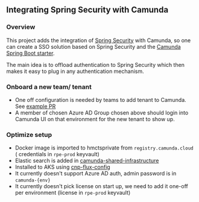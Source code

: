 ## Integrating Spring Security with Camunda 

### Overview

This project adds the integration of [Spring Security](https://projects.spring.io/spring-security/) with Camunda, so one can create a 
SSO solution based on Spring Security and the [Camunda Spring Boot starter](https://docs.camunda.org/manual/latest/user-guide/spring-boot-integration/).

The main idea is to offload authentication to Spring Security which then makes it easy to plug in any authentication mechanism. 

### Onboard a new team/ tenant

- One off configuration is needed by teams to add tenant to Camunda. See [example PR](https://github.com/hmcts/camunda-bpm/pull/403)
- A member of chosen Azure AD Group chosen above should login into Camunda UI on that environment for the new tenant to show up.

### Optimize setup

- Docker image is imported to hmctsprivate from `registry.camunda.cloud` ( credentials in `rpe-prod` keyvault)
- Elastic search is added in [camunda-shared-infrastructure](https://github.com/hmcts/camunda-shared-infrastructure)
- Installed to AKS using [cnp-flux-config](https://github.com/hmcts/cnp-flux-config/blob/master/k8s/namespaces/camunda/camunda-optimize/)
- It currently doesn't support Azure AD auth, admin password is in `camunda-{env}`
- It currently doesn't pick license on start up, we need to add it one-off per environment (license in `rpe-prod` keyvault) 
